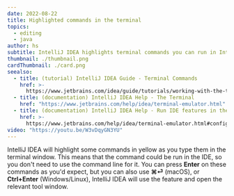 ```yaml
---
date: 2022-08-22
title: Highlighted commands in the terminal
topics:
  - editing
  - java
author: hs
subtitle: IntelliJ IDEA highlights terminal commands you can run in IntelliJ IDEA
thumbnail: ./thumbnail.png
cardThumbnail: ./card.png
seealso:
  - title: (tutorial) IntelliJ IDEA Guide - Terminal Commands
    href: >-
      https://www.jetbrains.com/idea/guide/tutorials/working-with-the-terminal/run-ide-features-from-the-terminal/
  - title: (documentation) IntelliJ IDEA Help - The Terminal
    href: "https://www.jetbrains.com/help/idea/terminal-emulator.html"
  - title: (documentation) IntelliJ IDEA Help - Run IDE features in the terminal
    href: >-
      https://www.jetbrains.com/help/idea/terminal-emulator.html#configure-the-terminal-emulator
video: "https://youtu.be/W3vDqyGN3YU"
---
```


IntelliJ IDEA will highlight some commands in yellow as you type them in the terminal window. This means that the command could be run in the IDE, so you don't need to use the command line for it. You can press **Enter** on these commands as you'd expect, but you can also use **⌘⏎** (macOS), or **Ctrl+Enter** (Windows/Linux), IntelliJ IDEA will use the feature and open the relevant tool window.
